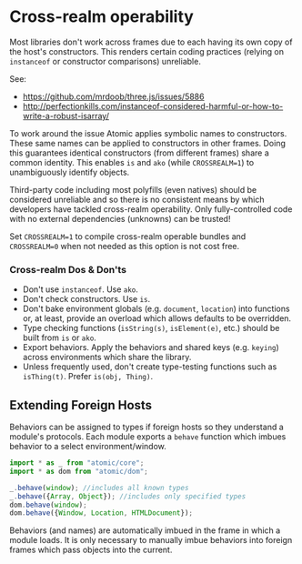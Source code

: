 # Cross-realm operability

Most libraries don't work across frames due to each having its own copy of the host's constructors.  This renders certain coding practices (relying on `instanceof` or constructor comparisons) unreliable.

See:
* https://github.com/mrdoob/three.js/issues/5886
* http://perfectionkills.com/instanceof-considered-harmful-or-how-to-write-a-robust-isarray/

To work around the issue Atomic applies symbolic names to constructors.  These same names can be applied to constructors in other frames.  Doing this guarantees identical constructors (from different frames) share a common identity.  This enables `is` and `ako` (while `CROSSREALM=1`) to unambiguously identify objects.

Third-party code including most polyfills (even natives) should be considered unreliable and so there is no consistent means by which developers have tackled cross-realm operability.  Only fully-controlled code with no external dependencies (unknowns) can be trusted!

Set `CROSSREALM=1` to compile cross-realm operable bundles and `CROSSREALM=0` when not needed as this option is not cost free.

### Cross-realm Dos & Don'ts

* Don't use `instanceof`.  Use `ako`.
* Don't check constructors.  Use `is`.
* Don't bake environment globals (e.g. `document`, `location`) into functions or, at least, provide an overload which allows defaults to be overridden.
* Type checking functions (`isString(s)`, `isElement(e)`, etc.) should be built from `is` or `ako`.
* Export behaviors.  Apply the behaviors and shared keys (e.g. `keying`) across environments which share the library.
* Unless frequently used, don't create type-testing functions such as `isThing(t)`.  Prefer `is(obj, Thing)`.

## Extending Foreign Hosts

Behaviors can be assigned to types if foreign hosts so they understand a module's protocols.  Each module exports a `behave` function which imbues behavior to a select environment/window.

```javascript
import * as _ from "atomic/core";
import * as dom from "atomic/dom";

_.behave(window); //includes all known types
_.behave({Array, Object}); //includes only specified types
dom.behave(window);
dom.behave({Window, Location, HTMLDocument});
```
Behaviors (and names) are automatically imbued in the frame in which a module loads.  It is only necessary to manually imbue behaviors into foreign frames which pass objects into the current.
